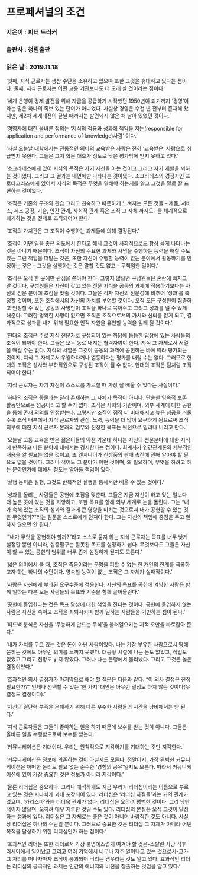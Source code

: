 # 프로페셔널의 조건
### 지은이 : 피터 드러커
### 출판사 : 청림출판
### 읽은 날 : 2019.11.18

‘첫째, 지식 근로자는 생산 수단을 소유하고 있으며 또한 그것을 휴대하고 있다는 점이다. 둘째, 지식 근로자는 어떤 고용 기관보다도 더 오래 살 것이라는 점이다.’

‘세계 은행이 경제 발전을 위해 자금을 공급하기 시작했던 1950년이 되기까지 ‘경영’이라는 말은 하나의 족보 있는 단어가 아니었다. 사실상 경영은 수천 년 전부터 존재해 왔지만, 제2차 세계대전이 끝날 때까지는 발견되지 않은 채 남아 있었던 것이다.’

‘경영자에 대한 올바른 정의는 ‘지식의 적용과 성과에 책임을 지는(responsible for application and performance of knowledge)사람’ 이다.’

‘사실 오늘날 대학에서는 전통적인 의미의 교육받은 사람은 전혀 ‘교육받은’ 사람으로 취급받지 못한다. 그들은 그저 학문 애호가 정도로 낮은 평가밖에 받지 못하고 있다.’

‘소크라테스에게 있어 지식의 목적은 자기 자신을 아는 것이고 그리고 자기 개발을 꾀하는 것이었다. 그리고 그 결과는 내면에만 나타나는 것이었다. 소크라테스의 경쟁자인 프로타고라스에게 있어서 지식의 목적은 무엇을 말해야 하는지를 알고 그것을 말로 잘 표현하는 것이었다.’

‘조직은 기존의 구조와 관습 그리고 친숙하고 따뜻하게 느껴지는 모든 것들 – 제품, 서비스, 제조 공정, 기술, 인간 관계, 사회적 관계 혹은 조직 그 자체 까지도- 을 체계적으로 폐기하는 것을 전제로 조직되어야 한다.’

‘조직의 가치관은 그 조직이 수행하는 과제들에 의해 결정된다.’

‘조직이 어떤 일을 좋은 의도에서 한다고 해서 그것이 사회적으로도 항상 옳게 나타나는 것은 아니기 때문이다. 조직이 자신의 주요한 과제와 사명을 수행하는 능력을 해칠 수도 있는 그런 책임을 떠맡는 것은, 또한 자신이 수행할 능력이 없는 분야에서 활동하기를 인정하는 것은 – 그것을 실행하는 것은 말할 것도 없고 – 무책임한 일이다.’

‘조직은 오직 한 곳에만 관심을 쏟아야 한다. 그렇지 않으면 구성원들은 혼란에 빠지고 말 것이다. 구성원들은 자신이 갖고 있는 전문 지식을 공동의 과제에 적용하기보다는 자신의 전문 분야에 초점을 맞출 것이다. 그들은 각자 자신의 전문성에 비추어 ‘성과’를 측정할 것이며, 또한 조직에서의 자신의 가치를 부여할 것이다.
오직 모든 구성원이 집중하고 인정할 수 있는 공동의 사명만이 조직을 하나로 묶어주고 그리고 성과를 낼 수 있게 해준다. 그러한 명확한 사명이 없으면 조직은 조직으로서의 가치와 신뢰를 잃게 되고, 결과적으로 성과를 내기 위해 필요한 인적 자원을 유인할 능력을 잃게 될 것이다.’

‘현대의 조직은 주로 지식 전문가로 구성되어 있는 까닭에 동등한 입장에 있는 사람들의 조직이 되어야 한다. 그들은 모두 동료 내지는 협력자여야 한다. 지식 그 자체로서 서열을 매길 수는 없다. 지식의 서열은 그것이 공동의 과제에 공헌하는 바에 따라 평가되는 것이지, 지식 그 자체로서 우월하다거나 열등하다는 평가를 내릴 수는 없다. 그러므로 현대의 조직은 상사와 부하직원으로 구성된 조직이 될 수 없다. 현대의 조직은 팀처럼 조직되어야 한다.’

‘지식 근로자는 자기 자신이 스스로를 가르칠 때 가장 잘 배울 수 있다는 사실이다.’

‘하나의 조직은 동물과는 달리 존재하는 그 자체가 목적이 아니다. 단순한 영속적 보존 활동만으로는 성공이라고 할 수가 없다. 조직은 사회의 기관이며, 외부 세계에 대한 공헌을 통해 존재 의의를 인정받는다. 그렇지만 조직이 점점 더 비대해지고 높은 성공을 거둘수록 조직 내부에서 지식 근로자의 관심, 노력, 능력을 더 많이 요구하게 됨으로써 조직 외부에 대한 지식 근로자 본래의 임무와 진정한 목표는 뒷전으로 밀려나 버리고 만다.’

‘오늘날 고등 교육을 받은 젊은이들의 약점 가운데 하나는 자신의 전문분야에 대한 지식에 만족하고 다른 분야에 대해서는 경시한다는 점이다. 회계사가 인간관계론의 세부적인 내용을 알 필요는 없을 것이고, 또 엔지니어가 신상품의 판매 촉진에 관해 알아야 할 필요도 없을 것이다. 그러나 적어도 그 분야가 어떤 것이며, 왜 필요하며, 무엇을 하려고 하는 분야인가에 대해서 정도는 알아둘 책임이 있다.’

‘실행 능력은 실행, 그것도 반복적인 실행을 통해서만 배울 수 있는 것이다.’

‘성과를 올리는 사람들은 공헌에 초점을 맞춘다. 그들은 지금 자신이 하고 있는 일보다 더 높은 곳에 있는 것을 지향하고, 또한 목표를 향해 외부 세계로 눈을 돌린다. 그는 “내가 속해 있는 조직의 성과와 결과에 큰 영향을 미치는 것으로서 내가 공헌할 수 있는 것은 무엇인가?”라는 질문을 스스로에게 던져야 한다. 그는 자신의 책임에 중점을 두고 일하지 않으면 안 된다.’

‘”내가 무엇을 공헌해야 할까?”라고 스스로 묻지 않는 지식 근로자는 목표를 너무 낮게 설정할 뿐만 아니라, 십중팔구는 잘못된 목표를 설정하기 쉽다. 무엇보다도 그들은 자신이 할 수 있는 공헌의 범위를 너무 좁게 설정하게 될지도 모른다.’

‘넓은 의미에서 볼 때, 조직은 죽음이라는 운명을 피할 수 없는 한 개인의 한계를 극복하고자 하는 하나의 수단이다. 영속할 능력이 없는 조직은 그 자체가 실패작이다.’

‘사람은 자신에게 부과된 요구수준에 적응한다. 자신의 목표를 공헌에 겨냥한 사람은 함께 일하는 다른 모든 사람들의 목표와 기준을 함께 끌어올린다.’

‘공헌에 몰입한다는 것은 목표 달성에 대한 책임을 진다는 것이다. 공헌에 몰입하지 않는 사람은 자신을 속이고 조직을 쇠퇴시키며 함께 일하는 사람들을 기만하는 셈이 된다.’

‘피드백 분석은 자신을 ‘무능하게 만드는 무식’을 불러일으키는 지적 오만을 바로잡아 준다.’

‘내가 가치를 두고 있는 것은 돈이 아닌 사람이었다. 나는 가장 부유한 사람으로서 땅에 묻히는 것에도 아무런 의미를 느끼지 못했다. 대공황 시절에 나는 돈도 없었고, 직업도 없었고 그리고 전망도 밝지 않았다. 그러나 나는 은행에서 물러났다. 그리고 그것은 옳은 결정이었다.’

‘효과적인 의사 결정자가 마지막으로 해야 할 질문은 다음과 같다. “이 의사 결정은 진정 필요한가?” 언제나 선택할 수 있는 ‘한 가지’ 대안은 아무런 결정도 하지 않는 것이다(무결정도 결정이다).’

‘자신의 결단력 부족을 은폐하기 위해 다른 우수한 사람들의 시간을 낭비해서는 안 된다.’

‘지식 근로자들은 그들이 좋아하는 일을 하기 때문에 보수를 받는 것이 아니다. 그들은 올바른 일을 수행함으로써 보수를 받는다.’

‘커뮤니케이션은 기대이다. 우리는 원칙적으로 지각하기를 기대하는 것만 지각한다.’

‘커뮤니케이션은 정보에 의존하는 것이 아닐지도 모른다. 정말이지, 가장 완벽한 커뮤니케이션은 어떠한 논리도 필요 없는 순수한 ‘경험의 공유’일지도 모른다. 따라서 커뮤니케이션에 있어 가장 중요한 것은 정보가 아니라 지각이다.’

‘물론 리더십은 중요하다. 그러나 애석하게도 지금 우리가 리더십이라는 이름으로 부르고 있는 것은 지나치게 과대 포장되어 있다. 리더십은 ‘리더십 자질들’과는 거의 관계가 없으며, ‘카리스마’와는 더더욱 관계가 없다. 리더십은 오히려 평범한 것이다. 그리 낭만적이지 않으며, 오히려 매우 지루한 것일 수도 있다. 리더십의 본질은 오직 그것이 달성하는 성과에 있다.
리더십은 그 자체로는 좋은 것이 아니며 바람직한 것도 아니다. 사실상 리더십은 하나의 수단일 뿐이다. 그러므로 중요한 것은 리더십 그 자체가 아니라 어떤 목적을 달성하기 위한 리더십인가 하는 점이다.’

‘효과적인 리더는 또한 리더로서 가장 불명예스럽게 여겨야 할 것은-스탈린 사망 직후 러시아에서 일어났고 그리고 여러 기업에서 너무나 자주 일어나고 있는 것으로서-그가 그 자리를 떠나자마자 조직이 붕괴되어 버리는 경우라는 것도 알고 있다.
효과적인 리더는 리더십의 궁극적인 과제는 인간의 에너지와 비전을 창출하는 것임을 알고 있다.’